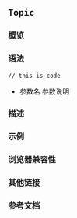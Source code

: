 `Topic`
---

### 概览


### 语法

```
// this is code
```

- 参数名 参数说明


### 描述


### 示例


### 浏览器兼容性


### 其他链接


### 参考文档